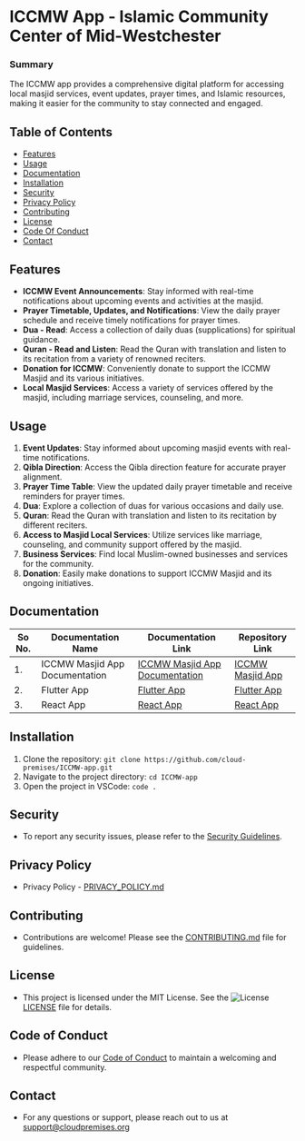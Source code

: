 # ICCMW App - Islamic Community Center of Mid-Westchester

### Summary

The ICCMW app provides a comprehensive digital platform for accessing local masjid services, event updates, prayer times, and Islamic resources, making it easier for the community to stay connected and engaged.

## Table of Contents

- [Features](#features)
- [Usage](#usage)
- [Documentation](#documentation)
- [Installation](#installation)
- [Security](#security)
- [Privacy Policy](#privacy-policy)
- [Contributing](#contributing)
- [License](#license)
- [Code Of Conduct](#code-of-conduct)
- [Contact](#contact)

## Features

- **ICCMW Event Announcements**: Stay informed with real-time notifications about upcoming events and activities at the masjid.
- **Prayer Timetable, Updates, and Notifications**: View the daily prayer schedule and receive timely notifications for prayer times.
- **Dua - Read**: Access a collection of daily duas (supplications) for spiritual guidance.
- **Quran - Read and Listen**: Read the Quran with translation and listen to its recitation from a variety of renowned reciters.
- **Donation for ICCMW**: Conveniently donate to support the ICCMW Masjid and its various initiatives.
- **Local Masjid Services**: Access a variety of services offered by the masjid, including marriage services, counseling, and more.

## Usage

1. **Event Updates**: Stay informed about upcoming masjid events with real-time notifications.
2. **Qibla Direction**: Access the Qibla direction feature for accurate prayer alignment.
3. **Prayer Time Table**: View the updated daily prayer timetable and receive reminders for prayer times.
4. **Dua**: Explore a collection of duas for various occasions and daily use.
5. **Quran**: Read the Quran with translation and listen to its recitation by different reciters.
6. **Access to Masjid Local Services**: Utilize services like marriage, counseling, and community support offered by the masjid.
7. **Business Services**: Find local Muslim-owned businesses and services for the community.
8. **Donation**: Easily make donations to support ICCMW Masjid and its ongoing initiatives.

## Documentation

| So No. | Documentation Name            | Documentation Link                                                 | Repository Link                                                               |
| ------ | ----------------------------- | ------------------------------------------------------------------ | ----------------------------------------------------------------------------- |
| 1.     | ICCMW Masjid App Documentation | [ICCMW Masjid App Documentation](./docs/iccmw-app-documentation.md) | [ICCMW Masjid App](https://github.com/Cloud-Premises/iccmw-application)           |
| 2.     | Flutter App                   | [Flutter App](./docs/flutter-iccmw-app.md)                         | [Flutter App](https://github.com/Cloud-Premises/iccmw-app-flutter-standalone) |
| 3.     | React App                     | [React App](./docs/react-iccmw-app.md)                             | [React App](https://github.com/Cloud-Premises/react-iccmw-app)                   |

## Installation

1. Clone the repository: `git clone https://github.com/cloud-premises/ICCMW-app.git`
2. Navigate to the project directory: `cd ICCMW-app`
3. Open the project in VSCode: `code .`

## Security

- To report any security issues, please refer to the [Security Guidelines](./Security).

## Privacy Policy

- Privacy Policy - [PRIVACY_POLICY.md](./PRIVACY_POLICY.md)

## Contributing

- Contributions are welcome! Please see the [CONTRIBUTING.md](./CONTRIBUTING.md) file for guidelines.

## License

- This project is licensed under the MIT License. See the ![License](https://img.shields.io/badge/license-MIT-blue.svg) [LICENSE](./LICENSE) file for details.

## Code of Conduct

- Please adhere to our [Code of Conduct](./CODE_OF_CONDUCT.md) to maintain a welcoming and respectful community.

## Contact

- For any questions or support, please reach out to us at support@cloudpremises.org
